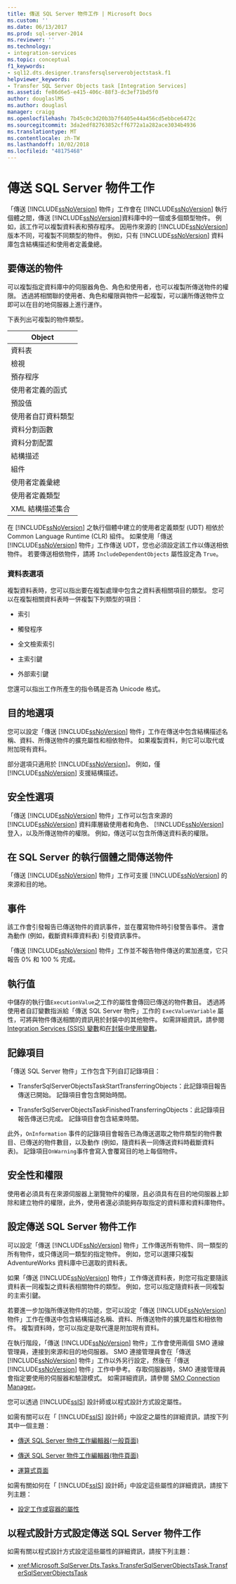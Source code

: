 ```yaml
---
title: 傳送 SQL Server 物件工作 | Microsoft Docs
ms.custom: ''
ms.date: 06/13/2017
ms.prod: sql-server-2014
ms.reviewer: ''
ms.technology:
- integration-services
ms.topic: conceptual
f1_keywords:
- sql12.dts.designer.transfersqlserverobjectstask.f1
helpviewer_keywords:
- Transfer SQL Server Objects task [Integration Services]
ms.assetid: fe86d6e5-e415-406c-88f3-dc3ef71bd5f0
author: douglaslMS
ms.author: douglasl
manager: craigg
ms.openlocfilehash: 7b45c0c3d20b3b7f6405e44a456cd5ebbce6472c
ms.sourcegitcommit: 3da2edf82763852cff6772a1a282ace3034b4936
ms.translationtype: MT
ms.contentlocale: zh-TW
ms.lasthandoff: 10/02/2018
ms.locfileid: "48175468"
---
```

# <a name="transfer-sql-server-objects-task"></a>傳送 SQL Server 物件工作
  「傳送 [!INCLUDE[ssNoVersion](../../includes/ssnoversion-md.md)] 物件」工作會在 [!INCLUDE[ssNoVersion](../../includes/ssnoversion-md.md)] 執行個體之間，傳送 [!INCLUDE[ssNoVersion](../../includes/ssnoversion-md.md)]資料庫中的一個或多個類型物件。 例如，該工作可以複製資料表和預存程序。 因用作來源的 [!INCLUDE[ssNoVersion](../../includes/ssnoversion-md.md)] 版本不同，可複製不同類型的物件。 例如，只有 [!INCLUDE[ssNoVersion](../../includes/ssnoversion-md.md)] 資料庫包含結構描述和使用者定義彙總。  
  
## <a name="objects-to-transfer"></a>要傳送的物件  
 可以複製指定資料庫中的伺服器角色、角色和使用者，也可以複製所傳送物件的權限。 透過將相關聯的使用者、角色和權限與物件一起複製，可以讓所傳送物件立即可以在目的地伺服器上進行運作。  
  
 下表列出可複製的物件類型。  
  
|Object|  
|------------|  
|資料表|  
|檢視|  
|預存程序|  
|使用者定義的函式|  
|預設值|  
|使用者自訂資料類型|  
|資料分割函數|  
|資料分割配置|  
|結構描述|  
|組件|  
|使用者定義彙總|  
|使用者定義類型|  
|XML 結構描述集合|  
  
 在 [!INCLUDE[ssNoVersion](../../includes/ssnoversion-md.md)] 之執行個體中建立的使用者定義類型 (UDT) 相依於 Common Language Runtime (CLR) 組件。 如果使用「傳送 [!INCLUDE[ssNoVersion](../../includes/ssnoversion-md.md)] 物件」工作傳送 UDT，您也必須設定該工作以傳送相依物件。 若要傳送相依物件，請將 `IncludeDependentObjects` 屬性設定為 `True`。  
  
### <a name="table-options"></a>資料表選項  
 複製資料表時，您可以指出要在複製處理中包含之資料表相關項目的類型。 您可以在複製相關資料表時一併複製下列類型的項目：  
  
-   索引  
  
-   觸發程序  
  
-   全文檢索索引  
  
-   主索引鍵  
  
-   外部索引鍵  
  
 您還可以指出工作所產生的指令碼是否為 Unicode 格式。  
  
## <a name="destination-options"></a>目的地選項  
 您可以設定「傳送 [!INCLUDE[ssNoVersion](../../includes/ssnoversion-md.md)] 物件」工作在傳送中包含結構描述名稱、資料、所傳送物件的擴充屬性和相依物件。 如果複製資料，則它可以取代或附加現有資料。  
  
 部分選項只適用於 [!INCLUDE[ssNoVersion](../../includes/ssnoversion-md.md)]。 例如，僅 [!INCLUDE[ssNoVersion](../../includes/ssnoversion-md.md)] 支援結構描述。  
  
## <a name="security-options"></a>安全性選項  
 「傳送 [!INCLUDE[ssNoVersion](../../includes/ssnoversion-md.md)] 物件」工作可以包含來源的 [!INCLUDE[ssNoVersion](../../includes/ssnoversion-md.md)] 資料庫層級使用者和角色、 [!INCLUDE[ssNoVersion](../../includes/ssnoversion-md.md)] 登入，以及所傳送物件的權限。 例如，傳送可以包含所傳送資料表的權限。  
  
## <a name="transfer-objects-between-instances-of-sql-server"></a>在 SQL Server 的執行個體之間傳送物件  
 「傳送 [!INCLUDE[ssNoVersion](../../includes/ssnoversion-md.md)] 物件」工作可支援 [!INCLUDE[ssNoVersion](../../includes/ssnoversion-md.md)] 的來源和目的地。  
  
## <a name="events"></a>事件  
 該工作會引發報告已傳送物件的資訊事件，並在覆寫物件時引發警告事件。 還會為動作 (例如，截斷資料庫資料表) 引發資訊事件。  
  
 「傳送 [!INCLUDE[ssNoVersion](../../includes/ssnoversion-md.md)] 物件」工作並不報告物件傳送的累加進度，它只報告 0% 和 100 % 完成。  
  
## <a name="execution-value"></a>執行值  
 中儲存的執行值`ExecutionValue`之工作的屬性會傳回已傳送的物件數目。 透過將使用者自訂變數指派給「傳送 SQL Server 物件」工作的 `ExecValueVariable` 屬性，可將與物件傳送相關的資訊用於封裝中的其他物件。 如需詳細資訊，請參閱 [Integration Services &#40;SSIS&#41; 變數](../integration-services-ssis-variables.md)和[在封裝中使用變數](../use-variables-in-packages.md)。  
  
## <a name="log-entries"></a>記錄項目  
 「傳送 SQL Server 物件」工作包含下列自訂記錄項目：  
  
-   TransferSqlServerObjectsTaskStartTransferringObjects：此記錄項目報告傳送已開始。 記錄項目會包含開始時間。  
  
-   TransferSqlServerObjectsTaskFinishedTransferringObjects：此記錄項目報告傳送已完成。 記錄項目會包含結束時間。  
  
 此外，`OnInformation` 事件的記錄項目會報告已為傳送選取之物件類型的物件數目、已傳送的物件數目，以及動作 (例如，隨資料表一同傳送資料時截斷資料表)。 記錄項目`OnWarning`事件會寫入會覆寫目的地上每個物件。  
  
## <a name="security-and-permissions"></a>安全性和權限  
 使用者必須具有在來源伺服器上瀏覽物件的權限，且必須具有在目的地伺服器上卸除和建立物件的權限，此外，使用者還必須能夠存取指定的資料庫和資料庫物件。  
  
## <a name="configuration-of-the-transfer-sql-server-objects-task"></a>設定傳送 SQL Server 物件工作  
 可以設定「傳送 [!INCLUDE[ssNoVersion](../../includes/ssnoversion-md.md)] 物件」工作傳送所有物件、同一類型的所有物件，或只傳送同一類型的指定物件。 例如，您可以選擇只複製 AdventureWorks 資料庫中已選取的資料表。  
  
 如果「傳送 [!INCLUDE[ssNoVersion](../../includes/ssnoversion-md.md)] 物件」工作傳送資料表，則您可指定要隨該資料表一同複製之資料表相關物件的類型。 例如，您可以指定隨資料表一同複製的主索引鍵。  
  
 若要進一步加強所傳送物件的功能，您可以設定「傳送 [!INCLUDE[ssNoVersion](../../includes/ssnoversion-md.md)] 物件」工作在傳送中包含結構描述名稱、資料、所傳送物件的擴充屬性和相依物件。 複製資料時，您可以指定是取代還是附加現有資料。  
  
 在執行階段，「傳送 [!INCLUDE[ssNoVersion](../../includes/ssnoversion-md.md)] 物件」工作會使用兩個 SMO 連線管理員，連接到來源和目的地伺服器。 SMO 連接管理員會在「傳送 [!INCLUDE[ssNoVersion](../../includes/ssnoversion-md.md)] 物件」工作以外另行設定，然後在「傳送 [!INCLUDE[ssNoVersion](../../includes/ssnoversion-md.md)] 物件」工作中參考。 存取伺服器時，SMO 連接管理員會指定要使用的伺服器和驗證模式。 如需詳細資訊，請參閱 [SMO Connection Manager](../connection-manager/smo-connection-manager.md)。  
  
 您可以透過 [!INCLUDE[ssIS](../../includes/ssis-md.md)] 設計師或以程式設計方式設定屬性。  
  
 如需有關可以在「 [!INCLUDE[ssIS](../../includes/ssis-md.md)] 設計師」中設定之屬性的詳細資訊，請按下列其中一個主題：  
  
-   [傳送 SQL Server 物件工作編輯器&#40;一般頁面&#41;](../general-page-of-integration-services-designers-options.md)  
  
-   [傳送 SQL Server 物件工作編輯器&#40;物件頁面&#41;](../transfer-sql-server-objects-task-editor-objects-page.md)  
  
-   [運算式頁面](../expressions/expressions-page.md)  
  
 如需有關如何在「 [!INCLUDE[ssIS](../../includes/ssis-md.md)] 設計師」中設定這些屬性的詳細資訊，請按下列主題：  
  
-   [設定工作或容器的屬性](../set-the-properties-of-a-task-or-container.md)  
  
## <a name="programmatic-configuration-of-the-transfer-sql-server-objects-task"></a>以程式設計方式設定傳送 SQL Server 物件工作  
 如需有關以程式設計方式設定這些屬性的詳細資訊，請按下列主題：  
  
-   <xref:Microsoft.SqlServer.Dts.Tasks.TransferSqlServerObjectsTask.TransferSqlServerObjectsTask>  
  
  
